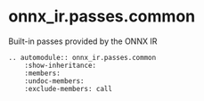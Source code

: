 # onnx_ir.passes.common

Built-in passes provided by the ONNX IR

```{eval-rst}
.. automodule:: onnx_ir.passes.common
    :show-inheritance:
    :members:
    :undoc-members:
    :exclude-members: call

```
